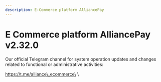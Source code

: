 ```yaml
---
description: E-Commerce platform AlliancePay
---
```


# E Commerce platform AlliancePay v2.32.0

Our official Telegram channel for system operation updates and changes related to functional or administrative activities:

https://t.me/alliance\_ecommerce\
\
